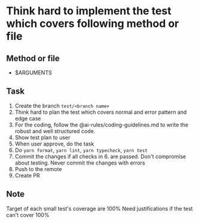 # Think hard to implement the test which covers following method or file

## Method or file

- $ARGUMENTS

## Task

1. Create the branch `test/<branch name>`
2. Think hard to plan the test which covers normal and error pattern and edge case
3. For the coding, follow the @ai-rules/coding-guidelines.md to write the robust and well structured code.
4. Show test plan to user
5. When user approve, do the task
6. Do `yarn format`, `yarn lint`, `yarn typecheck`, `yarn test`
7. Commit the changes if all checks in 6. are passed. Don't compromise about testing. Never commit the changes with errors
8. Push to the remote
9. Create PR

## Note

Target of each small test's coverage are 100%
Need justifications if the test can't cover 100%

